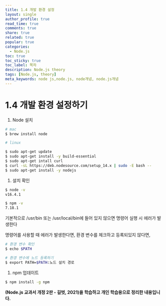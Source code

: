 ```yaml
---
title: 1.4 개발 환경 설정
layout: single
author_profile: true
read_time: true
comments: true
share: true
related: true
popular: true
categories:
  - Node.js
toc: true
toc_sticky: true
toc_label: 목차
description: Node.js theory
tags: [Node.js, theory]
meta_keywords: node js,node.js, node개념, node.js개념
---
```


# 1.4 개발 환경 설정하기

1. Node 설치

```bash
# mac
$ brew install node
```

```bash
# linux

$ sudo apt-get update
$ sudo apt-get install -y build-essential
$ sudo apt-get intall curl
$ curl -sL https://deb.nodesource.com/setup_14.x | sudo -E bash --
$ sudo apt-get install -y nodejs
```

1. 설치 확인

```bash
$ node -v
v16.4.1

$ npm -v
7.18.1
```

기본적으로 /usr/bin 또는 /usr/local/bin에 들어 있지 않으면 명령어 실행 시 에러가 발생한다

명령어를 사용할 때 에러가 발생한다면, 환경 변수를 체크하고 등록되있지 않다면,

```bash
# 환경 변수 확인
$ echo $PATH

# 환경 변수에 노드 등록하기
$ export PATH=$PATH:노드 설치 경로
```

1. npm 업데이트

```bash
$ npm install -g npm
```

**(Node.js 교과서 개정 2판 - 길벗, 2021)을 학습하고 개인 학습용으로 정리한 내용입니다.**
